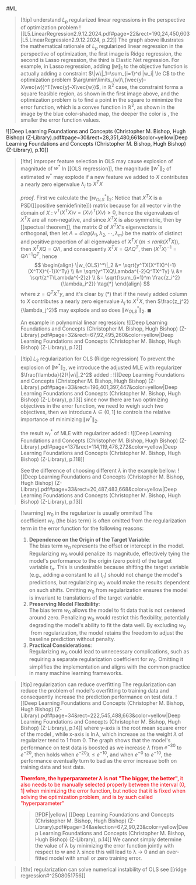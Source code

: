 #ML 

> [!tip] understand $L_p$ regularized linear regressions in the perspective of optimization problem
> ![[L5.LinearRegression2.9.12.2024.pdf#page=22&rect=190,24,450,603|L5.LinearRegression2.9.12.2024, p.22]]
> The graph above illustrates the mathematical rationale of $L_p$ regularized linear regression in the perspective of optimization, the first image is Ridge regression, the second is Lasso regression, the third is Elastic Net regression.
> For example, in Lasso regression, adding $\|w\|_1$ to the objective function is actually adding a constraint $\|w\|_1=\sum_{i=1}^d |w_i| \le C$ to the optimization problem $\arg\min\limits_{w}\,(\vec{y}-X\vec{w})^T(\vec{y}-X\vec{w})$, in $\mathbb{R}^2$ case, the constraint forms a square feasible region, as shown in the first image above, and the optimization problem is to find a point in the square to minimize the error function, which is a convex function in $\mathbb{R}^2$, as shown in the image by the blue color-shaded map, the deeper the color is , the smaller the error function values.


![[Deep Learning Foundations and Concepts (Christopher M. Bishop, Hugh Bishop) (Z-Library).pdf#page=30&rect=28,351,480,661&color=yellow|Deep Learning Foundations and Concepts (Christopher M. Bishop, Hugh Bishop) (Z-Library), p.10]]
> [!thr] improper feature selection in OLS may cause explosion of magnitude of $w^*$ 
> In [[OLS regression]], the magnitude $\|w^*\|_2$ of estimated $w^*$ may explode if a new feature we added to $X$ contributes a nearly zero eigenvalue $\lambda_{j}$ to $X^TX$
> 
> $proof.$
> First we calculate the $\|w_{OLS}^*\|_2$:
>  Notice that $X^TX$ is a PSD([[positive semidefinite]]) matrix because for all vector $v$ in the domain of $X$ : $v^T(X^TX)v = (Xv)^T(Xv) \ge 0$, hence the eigenvalues of $X^TX$ are all non-negative, and since $X^TX$ is also symmetric, then by [[spectual theorem]], the matrix $Q$ of $X^TX$'s eigenvectors is orthogonal, then let $\Lambda = diag(\lambda_1,\lambda_2, \cdots, \lambda_m)$ be the matrix of distinct and positive proportion of all eigenvalues of $X^TX$ ($m\le rank(X^TX)$), then $X^TXQ = Q\Lambda$, and consequently $X^TX=Q\Lambda Q^T$, then $(X^TX)^{-1}=Q\Lambda^{-1}Q^T$, hence 
> $$
>\begin{align}
>\|w_{OLS}^*\|_2 &= \sqrt{y^TX(X^TX)^{-1}(X^TX)^{-1}X^Ty} \\
> &= \sqrt{y^TXQ\Lambda^{-2}Q^TX^Ty} \\
> &= \sqrt{z^T\Lambda^{-2}z} \\
> &= \sqrt{\sum_{i=1}^m \frac{z_i^2}{\lambda_i^2}} \tag{*}
>\end{align}
>$$
>where $z=Q^TX^Ty$, and it's clear by $(*)$ that if the newly added column to $X$ contributes a nearly zero eigenvalue $\lambda_{j}$ to $X^TX$, then $\frac{z_j^2}{\lambda_j^2}$ may explode and so does $\|w_{OLS}^*\|_2$. $\blacksquare$
>
>
> An example in polynomial linear regression:
> ![[Deep Learning Foundations and Concepts (Christopher M. Bishop, Hugh Bishop) (Z-Library).pdf#page=32&rect=67,92,495,260&color=yellow|Deep Learning Foundations and Concepts (Christopher M. Bishop, Hugh Bishop) (Z-Library), p.12]]
>


> [!tip] $L_2$ regularization for OLS (Ridge regression)
> To prevent the explosion of $\|w^*\|_2$, we introduce the adjusted MLE with regularizer $\frac{\lambda}{2}\|w\|_2^2$ added :
> ![[Deep Learning Foundations and Concepts (Christopher M. Bishop, Hugh Bishop) (Z-Library).pdf#page=33&rect=196,401,397,447&color=yellow|Deep Learning Foundations and Concepts (Christopher M. Bishop, Hugh Bishop) (Z-Library), p.13]]
> since now there are two optimizing objectives in the error function, we need to weigh such two objectives, then we introduce $\lambda \in(0,1]$ to controls the relative importance of minimizing $\|w^*\|_2$. 
> 
> the result $w_r^*$ of MLE with regularizer added :
> ![[Deep Learning Foundations and Concepts (Christopher M. Bishop, Hugh Bishop) (Z-Library).pdf#page=137&rect=114,119,478,272&color=yellow|Deep Learning Foundations and Concepts (Christopher M. Bishop, Hugh Bishop) (Z-Library), p.118]]
> 
> See the difference of choosing different $\lambda$ in the example bellow:
> ![[Deep Learning Foundations and Concepts (Christopher M. Bishop, Hugh Bishop) (Z-Library).pdf#page=33&rect=20,487,483,668&color=yellow|Deep Learning Foundations and Concepts (Christopher M. Bishop, Hugh Bishop) (Z-Library), p.13]]

> [!warning] $w_0$ in the regularizer is usually ommited
> The coefficient $w_0$ (the bias term) is often omitted from the regularization term in the error function for the following reasons:
>1. **Dependence on the Origin of the Target Variable**:  
The bias term $w_0$​ represents the offset or intercept in the model. Regularizing $w_0$​ would penalize its magnitude, effectively tying the model's performance to the origin (zero point) of the target variable $t_n$​. This is undesirable because shifting the target variable (e.g., adding a constant to all $t_n$​) should not change the model's predictions, but regularizing $w_0$​ would make the results dependent on such shifts. Omitting $w_0$ from regularization ensures the model is invariant to translations of the target variable. 
>2. **Preserving Model Flexibility**:  
The bias term $w_0$ allows the model to fit data that is not centered around zero. Penalizing $w_0$ would restrict this flexibility, potentially degrading the model's ability to fit the data well. By excluding $w_0$​ from regularization, the model retains the freedom to adjust the baseline prediction without penalty.   
>3. **Practical Considerations**:  
Regularizing $w_0$ could lead to unnecessary complications, such as requiring a separate regularization coefficient for $w_0$​. Omitting it simplifies the implementation and aligns with the common practice in many machine learning frameworks.


> [!tip] regularization can reduce overfitting
> The regularization can reduce the problem of model's overfitting to training data and consequently increase the prediction performance on test data.
> ![[Deep Learning Foundations and Concepts (Christopher M. Bishop, Hugh Bishop) (Z-Library).pdf#page=34&rect=222,545,488,663&color=yellow|Deep Learning Foundations and Concepts (Christopher M. Bishop, Hugh Bishop) (Z-Library), p.14]]
> where y-axis is the root mean square error of the model , while x-axis is $\ln\lambda$, which increase as the weight $\lambda$ of regularizer tend to 1 from 0. The graph shows that the model's performance on test data is boosted as we increase $\lambda$ from $e^{-30}$ to $e^{-20}$, then holds when $e^{-20} \lambda \le e^{-10}$, and when $e^{-0}$ to $e^{-10}$, the performance eventually turn to bad as the error increase both on training data and test data. 
> 
> <span style="font-weight:bold; color:rgb(242, 7, 19)">Therefore, the hyperparameter $\lambda$ is not "The bigger, the better", </span><span style="color:rgb(242, 7, 19)">it also needs to be manually selected properly between the interval $(0,1]$ when minimizing the error function, but notice that it is fixed when solving the optimization problem, and is by such called "hyperparameter"</span>
> > [!PDF|yellow] [[Deep Learning Foundations and Concepts (Christopher M. Bishop, Hugh Bishop) (Z-Library).pdf#page=34&selection=67,2,90,23&color=yellow|Deep Learning Foundations and Concepts (Christopher M. Bishop, Hugh Bishop) (Z-Library), p.14]]
> > We cannot simply determine the value of λ by minimizing the error function jointly with respect to w and λ since this will lead to λ → 0 and an over-fitted model with small or zero training error.
> 
> 

> [!thr] regularization can solve numerical instability of OLS
> see [[ridge regression#^2508051756]]


